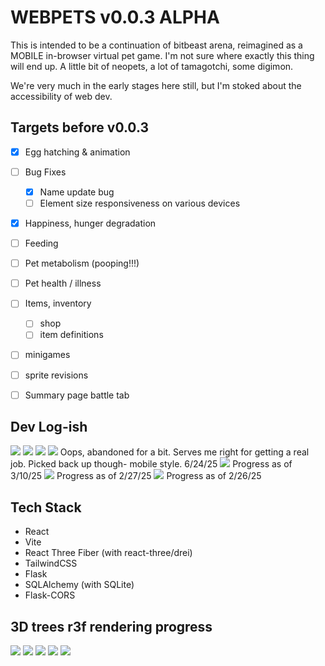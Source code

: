 # WEBPETS v0.0.3 ALPHA

This is intended to be a continuation of bitbeast arena, reimagined as a MOBILE in-browser virtual pet game. I'm not sure where exactly this thing will end up. A little bit of neopets, a lot of tamagotchi, some digimon. 

We're very much in the early stages here still, but I'm stoked about the accessibility of web dev.

## Targets before v0.0.3
* [x] Egg hatching & animation
* [ ] Bug Fixes
    * [x] Name update bug
    * [ ] Element size responsiveness on various devices
* [x] Happiness, hunger degradation
* [ ] Feeding
* [ ] Pet metabolism (pooping!!!)
* [ ] Pet health / illness
* [ ] Items, inventory
    * [ ] shop
    * [ ] item definitions
* [ ] minigames
* [ ] sprite revisions
* [ ] Summary page battle tab


## Dev Log-ish
<img src = "screenshots/v0.0.2_menu.png">
<img src = "screenshots/v0.0.2_egg_select.png">
<img src = "screenshots/v0.0.2_main.png">
<img src = "screenshots/v0.0.2_pet_summary.png">
Oops, abandoned for a bit. Serves me right for getting a real job.
Picked back up though- mobile style. 6/24/25

<img src = "screenshots/VVs2.PNG">
Progress as of 3/10/25
<img src = "screenshots/varmintsScreenshot.PNG">
Progress as of 2/27/25
<img src = "screenshots/virtualVarmints.PNG">
Progress as of 2/26/25

## Tech Stack
- React
- Vite
- React Three Fiber (with react-three/drei)
- TailwindCSS
- Flask
- SQLAlchemy (with SQLite)
- Flask-CORS

## 3D trees r3f rendering progress
<img src = "screenshots/tree.PNG">
<img src = "screenshots/tree2.PNG">
<img src = "screenshots/tree3.PNG">
<img src = "screenshots/tree4.PNG">
<img src = "screenshots/treeClearing.PNG">
